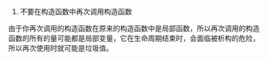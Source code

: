 1. 不要在构造函数中再次调用构造函数

由于你再次调用的构造函数在原来的构造函数中是局部函数，所以再次调用的构造函数的所有的量可能都是局部变量，它在生命周期结束时，会面临被析构的危险，所以再次使用时就可能是垃圾值。





